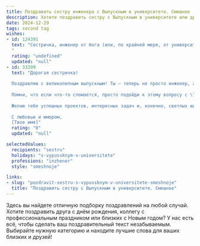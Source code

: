 ```yaml
---
title: Поздравить сестру инженера с Выпускным в университете. Смешное
description: Хотите поздравить сестру с Выпускным в университете или другим праздником? Наш ИИ создаст незабываемое поздравление, а вы обязательно выделитесь среди других.  
date: 2024-12-29
tags: second tag
wishes:
- id: 124391
  text: "Сестричка, инженер от бога (или, по крайней мере, от университета)!  Поздравляю с окончанием этого мучительного, но такого славного этапа! Теперь ты можешь строить не только мосты, но и карьеру своей мечты,  при этом не забывая о своём любимом брате (ну, или хотя бы иногда вспоминать).  Пусть твоя жизнь будет такой же успешной и стабильной, как твоё инженерное образование (шутка, конечно, всё будет с мелкими, но приятными поломками!).  Ура!
  "
  rating: "undefined"
  updated: "null"
- id: 33209
  text: "Дорогая сестричка!
  
  Поздравляю с великолепным выпускным! Ты — теперь не просто инженер, а настоящая магистерша всех механизмов! 🛠️ Представляю, как ты будешь собирать свои мечты с такой же легкостью, с какой собирали конструктор в детстве.
  
  Помни, что если что-то сломается, просто подойди к этому вопросу с \"инженерным\" мышлением: немного подправь, подожми и запусти заново! 😄 Теперь ты в мире больших машин и хитрых схем, так что не забывай применить свой талант к созданию бесконечного запаса пиццы и чая на вечеринки с друзьями.
  
  Желаю тебе успешных проектов, интересных задач и, конечно, светлых идей! Пусть у каждого твоего плана будет идеальная формула успеха, а день выпускного станет началом удивительного и веселого пути!
  
  С любовью и юмором,
  [Твое имя]"
  rating: "0"
  updated: "null"

selectedValues:
  recipients: "sestru"
  holidays: "s-vypussknym-v-universitete"
  professions: "inzhener"
  style: "smeshnoje"

links:
- slug: "pozdravit-sestru-s-vypussknym-v-universitete-smeshnoje"
  title: "Поздравить сестру с Выпускным в университете. Смешное"
---
```


Здесь вы найдете отличную подборку поздравлений на любой случай. 
Хотите поздравить друга с днём рождения, коллегу с профессиональным праздником или близких с Новым годом? У нас есть всё, чтобы сделать ваш поздравительный текст незабываемым. Выбирайте нужную категорию и находите лучшие слова для ваших близких и друзей!
